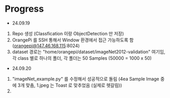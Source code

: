 # Progress
- 24.09.19
 1. Repo 생성 (Classfication 이랑 ObjectDetection 만 저장)
 2. OrangePi 를 SSH 통해서 Window 환경에서 접근 가능하도록 함 (orangepi@147.46.168.115:8024)
 3. dataset 경로는 "home/orangepi/dataset/imageNet2012-validation" 여기임, 각 class 별로 하나의 폴더, 각 폴더는 50 Samples (50000 = 1000 x 50)
 
 - 24.09.20
 1. "imageNet_example.py" 를 수정해서 성공적으로 돌림 (4ea Sample Image 중에 3개 맞춤, 1.jpeg 는 Toast 로 맞추었음 (실제로 헷갈림))
 2.  
